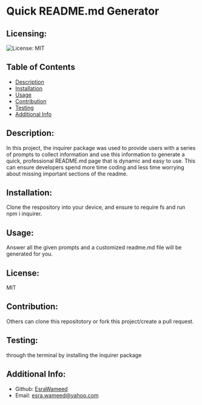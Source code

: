 # Quick README.md Generator

  ## Licensing:
  ![License: MIT](https://img.shields.io/badge/License-undefined-yellow.svg)

  ## Table of Contents 
  - [Description](#description)
  - [Installation](#installation)
  - [Usage](#usage)
  - [Contribution](#contribution)
  - [Testing](#testing)
  - [Additional Info](#additional-info)

  ## Description:
  In this project, the inquirer package was used to provide users with a series of prompts to collect information and use this information to generate a quick, professional README.md page that is dynamic and easy to use. This can ensure developers spend more time coding and less time worrying about missing important sections of the readme.

  ## Installation:
  Clone the respository into your device, and ensure to require   fs and run npm i inquirer.

  ## Usage:
  Answer all the given prompts and a customized readme.md file will be generated for you.

  ## License:
  MIT

  ## Contribution:
  Others can clone this repositotory or fork this project/create a pull request.

  ## Testing:
  through the terminal by installing the inquirer package

  ## Additional Info:
  - Github: [EsraWameed](https://github.com/EsraWameed)
  - Email: esra.wameed@yahoo.com 